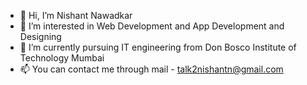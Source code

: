 - 👋 Hi, I’m Nishant Nawadkar
- 👀 I’m interested in Web Development and App Development and Designing
- 🌱 I’m currently pursuing IT engineering from Don Bosco Institute of Technology Mumbai
- 📫 You can contact me through mail - talk2nishantn@gmail.com

<!---
nst27/nst27 is a ✨ special ✨ repository because its `README.md` (this file) appears on your GitHub profile.
You can click the Preview link to take a look at your changes.
--->
